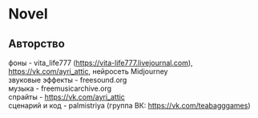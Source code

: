 # Novel
## Авторство
фоны - vita_life777 (https://vita-life777.livejournal.com), https://vk.com/ayri_attic, нейросеть Midjourney<br>
звуковые эффекты - freesound.org<br>
музыка - freemusicarchive.org<br>
спрайты - https://vk.com/ayri_attic<br>
сценарий и код - palmistriya (группа ВК: https://vk.com/teabagggames)<br>

